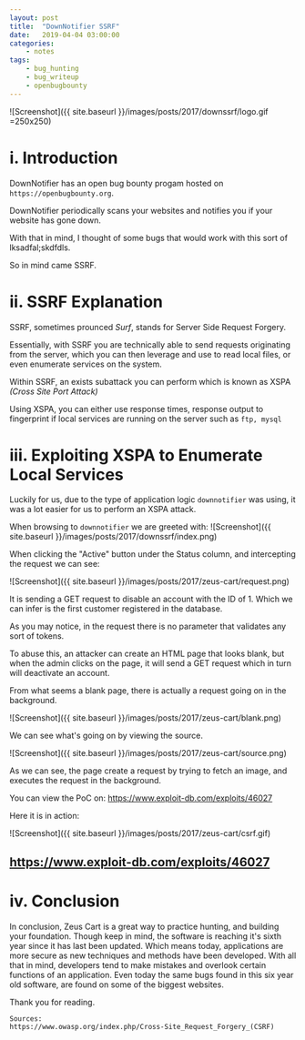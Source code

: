 ```yaml
---
layout: post
title:	"DownNotifier SSRF"
date:	2019-04-04 03:00:00
categories:
    - notes
tags:
    - bug_hunting
    - bug_writeup
    - openbugbounty
---
```

<head>
	<title> downnotifer.com SSRF Bug Writeup </title>
</head>
![Screenshot]({{ site.baseurl }}/images/posts/2017/downssrf/logo.gif =250x250)


# i. Introduction
DownNotifier has an open bug bounty progam hosted on `https://openbugbounty.org`.

DownNotifier periodically scans your websites and notifies you if your website has gone down.

With that in mind, I thought of some bugs that would work with this sort of lksadfal;skdfdls.

So in mind came SSRF.

# ii. SSRF Explanation

SSRF, sometimes prounced *Surf*, stands for Server Side Request Forgery. 

Essentially, with SSRF you are technically able to send requests originating from the server, which you can then leverage and use to read local files, or even enumerate services on the system.

Within SSRF, an exists subattack you can perform which is known as XSPA *(Cross Site Port Attack)*

Using XSPA, you can either use response times, response output to fingerprint if local services are running on the server such as `ftp, mysql`


# iii. Exploiting XSPA to Enumerate Local Services

Luckily for us, due to the type of application logic `downnotifier` was using, it was a lot easier for us to perform an XSPA attack.

When browsing to `downnotifier` we are greeted with:
![Screenshot]({{ site.baseurl }}/images/posts/2017/downssrf/index.png)

When clicking the "Active" button under the Status column, and intercepting the request we can see:

![Screenshot]({{ site.baseurl }}/images/posts/2017/zeus-cart/request.png)

It is sending a GET request to disable an account with the ID of 1. Which we can infer is the first customer registered in the database.

As you may notice, in the request there is no parameter that validates any sort of tokens.

To abuse this, an attacker can create an HTML page that looks blank, but when the admin clicks on the page, it will send a GET request which in turn will deactivate an account.

From what seems a blank page, there is actually a request going on in the background.

![Screenshot]({{ site.baseurl }}/images/posts/2017/zeus-cart/blank.png)

We can see what's going on by viewing the source.

![Screenshot]({{ site.baseurl }}/images/posts/2017/zeus-cart/source.png)

As we can see, the page create a request by trying to fetch an image, and executes the request in the background.

You can view the PoC on: https://www.exploit-db.com/exploits/46027

Here it is in action:

![Screenshot]({{ site.baseurl }}/images/posts/2017/zeus-cart/csrf.gif)

## https://www.exploit-db.com/exploits/46027

# iv. Conclusion

In conclusion, Zeus Cart is a great way to practice hunting, and building your foundation. Though keep in mind, the software is reaching it's sixth year since it has last been updated. Which means today, applications are more secure as new techniques and methods have been developed. With all that in mind, developers tend to make mistakes and overlook certain functions of an application. Even today the same bugs found in this six year old software, are found on some of the biggest websites.


Thank you for reading.

~~~
Sources:
https://www.owasp.org/index.php/Cross-Site_Request_Forgery_(CSRF)
~~~
